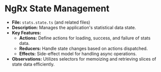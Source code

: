 # NgRx State Management

- **File:** `stats.state.ts` (and related files)
- **Description:** Manages the application's statistical data state.
- **Key Features:**
  - **Actions:** Define actions for loading, success, and failure of stats data.
  - **Reducers:** Handle state changes based on actions dispatched.
  - **Effects:** Side-effect model for handling async operations.
- **Observations:** Utilizes selectors for memoizing and retrieving slices of state data efficiently.
